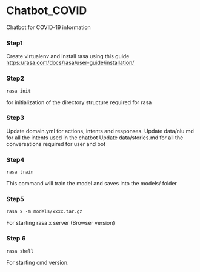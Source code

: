 # Chatbot_COVID
Chatbot for COVID-19 information 


### Step1
Create virtualenv and install rasa using this guide https://rasa.com/docs/rasa/user-guide/installation/ 

### Step2

```
rasa init
```

for initialization of the directory structure required for rasa

### Step3
Update domain.yml for actions, intents and responses.
Update data/nlu.md for all the intents used in the chatbot 
Update data/stories.md for all the conversations required for user and bot

### Step4


```
rasa train
```

This command will train the model and saves into the models/ folder

### Step5

```
rasa x -m models/xxxx.tar.gz
```

For starting rasa x server (Browser version)

### Step 6
```
rasa shell
```

For starting cmd version.

